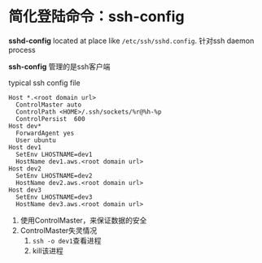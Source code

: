 # 简化登陆命令：ssh-config

**sshd-config** located at place like `/etc/ssh/sshd.config`. 针对ssh daemon process

**ssh-config** 管理的是ssh客户端

typical ssh config file

```log
Host *.<root domain url>
  ControlMaster auto
  ControlPath <HOME>/.ssh/sockets/%r@%h-%p
  ControlPersist  600
Host dev*
  ForwardAgent yes
  User ubuntu
Host dev1
  SetEnv LHOSTNAME=dev1
  HostName dev1.aws.<root domain url>
Host dev2
  SetEnv LHOSTNAME=dev2
  HostName dev2.aws.<root domain url>
Host dev3
  SetEnv LHOSTNAME=dev3
  HostName dev3.aws.<root domain url>
```

1. 使用ControlMaster，来保证数据的安全
2. ControlMaster失灵情况
    1. `ssh -o dev1`查看进程
    2. kill该进程
